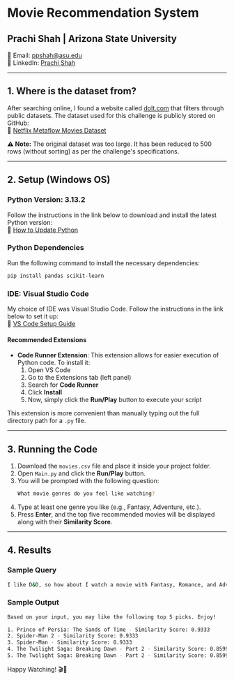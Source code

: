 # Movie Recommendation System

## Prachi Shah | Arizona State University  
📧 Email: ppshah@asu.edu  
🔗 LinkedIn: [Prachi Shah](https://www.linkedin.com/in/prachi-shah-04ba66203/)  

---

## 1. Where is the dataset from?

After searching online, I found a website called [dolt.com](https://www.dolt.com) that filters through public datasets. The dataset used for this challenge is publicly stored on GitHub:  
🔗 [Netflix Metaflow Movies Dataset](https://github.com/Netflix/metaflow/blob/master/metaflow/tutorials/01-playlist/movies.csv)

**⚠️ Note:** The original dataset was too large. It has been reduced to 500 rows (without sorting) as per the challenge's specifications.

---

## 2. Setup (Windows OS)

### Python Version: 3.13.2
Follow the instructions in the link below to download and install the latest Python version:  
🔗 [How to Update Python](https://www.pythoncentral.io/how-to-update-python/)

### Python Dependencies
Run the following command to install the necessary dependencies:
```sh
pip install pandas scikit-learn
```

### IDE: Visual Studio Code
My choice of IDE was Visual Studio Code. Follow the instructions in the link below to set it up:  
🔗 [VS Code Setup Guide](https://code.visualstudio.com/docs/setup/windows#_install-vs-code-on-windows)

#### Recommended Extensions
- **Code Runner Extension**: This extension allows for easier execution of Python code. To install it:
  1. Open VS Code
  2. Go to the Extensions tab (left panel)
  3. Search for **Code Runner**
  4. Click **Install**
  5. Now, simply click the **Run/Play** button to execute your script

This extension is more convenient than manually typing out the full directory path for a `.py` file.

---

## 3. Running the Code

1. Download the `movies.csv` file and place it inside your project folder.
2. Open `Main.py` and click the **Run/Play** button.
3. You will be prompted with the following question:
   ```sh
   What movie genres do you feel like watching?
   ```
4. Type at least one genre you like (e.g., Fantasy, Adventure, etc.).
5. Press **Enter**, and the top five recommended movies will be displayed along with their **Similarity Score**.

---

## 4. Results

### Sample Query
```sh
I like D&D, so how about I watch a movie with Fantasy, Romance, and Adventure?
```

### Sample Output
```sh
Based on your input, you may like the following top 5 picks. Enjoy!

1. Prince of Persia: The Sands of Time - Similarity Score: 0.9333
2. Spider-Man 2 - Similarity Score: 0.9333
3. Spider-Man - Similarity Score: 0.9333
4. The Twilight Saga: Breaking Dawn - Part 2 - Similarity Score: 0.8599
5. The Twilight Saga: Breaking Dawn - Part 2 - Similarity Score: 0.8599
```

Happy Watching! 🎬🍿

